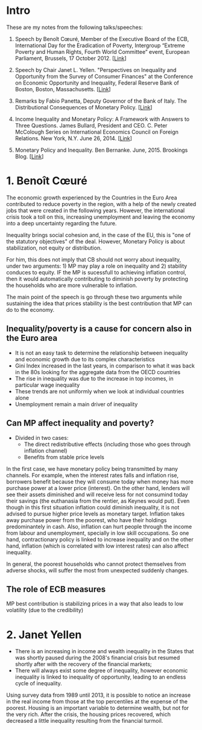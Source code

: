 # Intro

These are my notes from the following talks/speeches:

1. Speech by Benoît Cœuré, Member of the Executive Board of the ECB, International Day for the Eradication of Poverty, 
Intergroup “Extreme Poverty and Human Rights, Fourth World Committee” event, European Parliament, Brussels, 17 October 2012. [[Link](https://www.ecb.europa.eu/press/key/date/2012/html/sp121017.en.html)]

2. Speech by Chair Janet L. Yellen. "Perspectives on Inequality and Opportunity from the Survey of Consumer Finances" at the Conference on Economic Opportunity and Inequality, Federal Reserve Bank of Boston, Boston, Massachusetts. [[Link](https://www.federalreserve.gov/newsevents/speech/yellen20141017a.htm)]

3. Remarks by Fabio Panetta, Deputy Governor of the Bank of Italy. The Distributional Consequences of Monetary Policy. [[Link](https://www.bancaditalia.it/pubblicazioni/interventi-direttorio/int-dir-2015/Panetta_20.11.2015.pdf)]

4. Income Inequality and Monetary Policy: A Framework with Answers to Three Questions. James Bullard, President and CEO. C. Peter McColough Series on International Economics
Council on Foreign Relations. New York, N.Y. June 26, 2014. [[Link](https://www.stlouisfed.org/~/media/files/pdfs/bullard/remarks/bullard_cfr_26june2014_final.pdf)]

5. Monetary Policy and Inequality. Ben Bernanke. June, 2015. Brookings Blog. [[Link](https://www.brookings.edu/blog/ben-bernanke/2015/06/01/monetary-policy-and-inequality/)]

# 1. Benoît Cœuré

The economic growth experienced by the Countries in the Euro Area contributed to reduce poverty in the region, with a help of the newly created jobs that were created in the following years. However, the international crisis took a toll on this, increasing unemployment and leaving the economy into a deep uncertainty regarding the future.

Inequality brings social cohesion and, in the case of the EU, this is "one of the statutory objectives" of the deal. However, Monetary Policy is about stabilization, not equity or distribution.

For him, this does not imply that CB should not worry about inequality, under two arguments: 1) MP may play a role on inequality and 2) stability conduces to equity. IF the MP is sucessfull to achieving inflation control, then it would automatically contributing to diminish poverty by protecting the households who are more vulnerable to inflation.

The main point of the speech is go through these two arguments while sustaining the idea that prices stability is the best contribution that MP can do to the economy.

## Inequality/poverty is a cause for concern also in the Euro area

* It is not an easy task to determine the relationship between inequality and economic growth due to its complex characteristics
* Gini Index increased in the last years, in comparison to what it was back in the 80s looking for the aggregate data from the OECD countries
* The rise in inequality was due to the increase in top incomes, in particular wage inequality
* These trends are not uniformly when we look at individual countries alone
* Unemployment remain a main driver of inequality

## Can MP affect inequality and poverty?

* Divided in two cases: 
    * The direct redistributive effects (including those who goes through inflation channel)
    * Benefits from stable price levels
    
In the first case, we have monetary policy being transmitted by many channels. For example, when the interest rates falls and inflation rise, borrowers benefit because they will consume today when money has more purchase power at a lower price (interest). On the other hand, lenders will see their assets diminished and will receive less for not consumind today their savings (the euthanasia from the rentier, as Keynes would put).
Even though in this first situation inflation could diminish inequality, it is not advised to pursue higher price levels as monetary target. Inflation takes away purchase power from the poorest, who have their holdings predominantely in cash. Also, inflation can hurt people through the income from labour and unemployment, specially in low skill occupations.
So one hand, contractionary policy is linked to increase inequality and on the other hand, inflation (which is correlated with low interest rates) can also affect inequality.

In general, the poorest households who cannot protect themselves from adverse shocks, will suffer the most from unexpected suddenly changes.

## The role of ECB measures 

MP best contribution is stabilizing prices in a way that also leads to low volatility (due to the credibility)

# 2. Janet Yellen

* There is an increasing in income and wealth inequality in the States that was shortly paused during the 2008's financial crisis but resumed shortly after with the recovery of the financial markets;
* There will always exist some degree of inequality, however economic inequality is linked to inequality of opportunity, leading to an endless cycle of inequality. 

Using survey data from 1989 until 2013, it is possible to notice an increase in the real income from those at the top percentiles at the expense of the poorest.
Housing is an important variable to determine wealth, but not for the very rich.
After the crisis, the housing prices recovered, which decreased a little inequality resulting from the financial turmoil.




